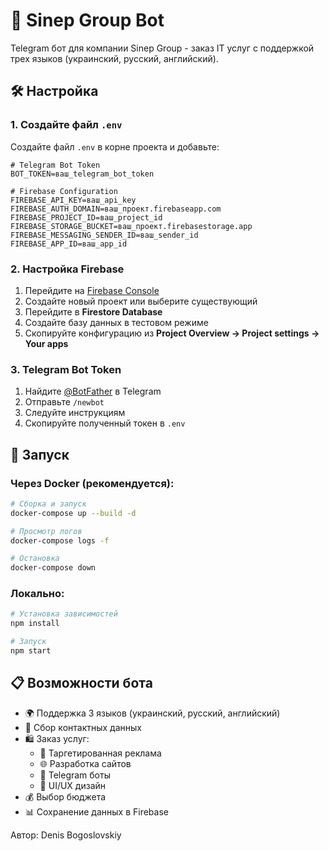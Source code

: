 # 🤖 Sinep Group Bot

Telegram бот для компании Sinep Group - заказ IT услуг с поддержкой трех языков (украинский, русский, английский).

## 🛠 Настройка

### 1. Создайте файл `.env`
Создайте файл `.env` в корне проекта и добавьте:

```env
# Telegram Bot Token
BOT_TOKEN=ваш_telegram_bot_token

# Firebase Configuration
FIREBASE_API_KEY=ваш_api_key
FIREBASE_AUTH_DOMAIN=ваш_проект.firebaseapp.com
FIREBASE_PROJECT_ID=ваш_project_id
FIREBASE_STORAGE_BUCKET=ваш_проект.firebasestorage.app
FIREBASE_MESSAGING_SENDER_ID=ваш_sender_id
FIREBASE_APP_ID=ваш_app_id
```

### 2. Настройка Firebase
1. Перейдите на [Firebase Console](https://console.firebase.google.com/)
2. Создайте новый проект или выберите существующий
3. Перейдите в **Firestore Database**
4. Создайте базу данных в тестовом режиме
5. Скопируйте конфигурацию из **Project Overview → Project settings → Your apps**

### 3. Telegram Bot Token
1. Найдите [@BotFather](https://t.me/botfather) в Telegram
2. Отправьте `/newbot`
3. Следуйте инструкциям
4. Скопируйте полученный токен в `.env`

## 🚀 Запуск

### Через Docker (рекомендуется):

```bash
# Сборка и запуск
docker-compose up --build -d

# Просмотр логов
docker-compose logs -f

# Остановка
docker-compose down
```

### Локально:

```bash
# Установка зависимостей
npm install

# Запуск
npm start
```

## 📋 Возможности бота

- 🌍 Поддержка 3 языков (украинский, русский, английский)
- 📱 Сбор контактных данных
- 🛍️ Заказ услуг:
    - 🎯 Таргетированная реклама
    - 🌐 Разработка сайтов
    - 🤖 Telegram боты
    - 🎨 UI/UX дизайн
- 💰 Выбор бюджета
- 📊 Сохранение данных в Firebase


Автор: Denis Bogoslovskiy
